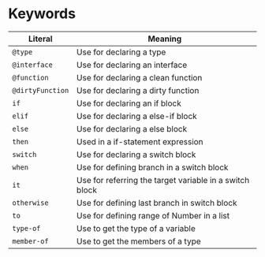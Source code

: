 # Keywords

|Literal|Meaning|
|--|--|
|`@type`|Use for declaring a type
|`@interface`|Use for declaring an interface
|`@function`|Use for declaring a clean function
|`@dirtyFunction`|Use for declaring a dirty function
|`if`|Use for declaring an if block
|`elif`|Use for declaring a else-if block
|`else`|Use for declaring a else block
|`then`|Used in a if-statement expression
|`switch`|Use for declaring a switch block
|`when`|Use for defining branch in a switch block
|`it`|Use for referring the target variable in a switch block
|`otherwise`|Use for defining last branch in switch block
|`to`|Use for defining range of Number in a list
|`type-of`|Use to get the type of a variable
|`member-of`|Use to get the members of a type